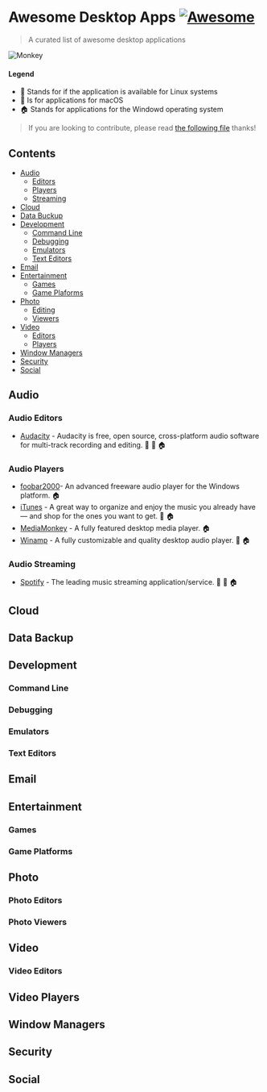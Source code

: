 # Awesome Desktop Apps [![Awesome](https://cdn.rawgit.com/sindresorhus/awesome/d7305f38d29fed78fa85652e3a63e154dd8e8829/media/badge.svg)](https://github.com/sindresorhus/awesome)
> A curated list of awesome desktop applications

![Monkey](https://cdn0.iconfinder.com/data/icons/octicons/1024/device-desktop-128.png)

#### Legend
* :penguin: Stands for if the application is available for Linux systems
* :apple: Is for applications for macOS
* :house: Stands for applications for the Windowd operating system
> If you are looking to contribute, please read [the following file](https://github.com/mAzurkovic/awesome-desktop-apps/blob/master/CONTRIBUTING.md) thanks!


## Contents
- [Audio](#audio)
	- [Editors](#audio-editors)
	- [Players](#audio-players)
	- [Streaming](#audio-streaming)
- [Cloud](#cloud)
- [Data Buckup](#data-backup)
- [Development](#development)
    - [Command Line](#command-line)
    - [Debugging](#debugging)
    - [Emulators](#emulators)
    - [Text Editors](#text-editors)
- [Email](#email)
- [Entertainment](#entertainment)
	- [Games](#games)
    - [Game Plaforms](#game-platforms)
- [Photo](#photo)
	- [Editing](#photo-editing)
	- [Viewers](#photo-viewers)
- [Video](#video)
	- [Editors](#video-editors)
	- [Players](#video-players)
- [Window Managers](#window-managers)
- [Security](#security)
- [Social](#social)


## Audio

### Audio Editors
* [Audacity](http://www.audacityteam.org/) - Audacity is free, open source, cross-platform audio software for multi-track recording and editing. :penguin: :apple: :house:

### Audio Players
* [foobar2000](http://www.foobar2000.org/)- An advanced freeware audio player for the Windows platform. :house:
* [iTunes](http://www.apple.com/itunes/) - A great way to organize and enjoy the music you already have — and shop for the ones you want to get. :apple: :house:
* [MediaMonkey](http://www.mediamonkey.com/?ClickID=dytwcykx0w2xoyxbwocwb0ytownyrrnkzxhr) - A fully featured desktop media player. :house:
* [Winamp](http://www.winamp.com/) - A fully customizable and quality desktop audio player. :apple: :house:

### Audio Streaming
* [Spotify](https://www.spotify.com/br/) - The leading music streaming application/service. :penguin: :apple: :house:

## Cloud

## Data Backup

## Development
### Command Line
### Debugging
### Emulators
### Text Editors

## Email

## Entertainment
### Games
### Game Platforms

## Photo
### Photo Editors
### Photo Viewers

## Video
### Video Editors
## Video Players

## Window Managers

## Security

## Social
